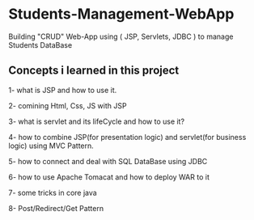 # Students-Management-WebApp
Building "CRUD" Web-App using ( JSP, Servlets, JDBC ) to manage Students DataBase

Concepts i learned in this project
----------------------------------
1- what is JSP and how to use it.

2- comining Html, Css, JS with JSP

3- what is servlet and its lifeCycle and how to use it?

4- how to combine JSP(for presentation logic) and servlet(for business logic) using MVC Pattern.

5- how to connect and deal with SQL DataBase using JDBC

6- how to use Apache Tomacat and how to deploy WAR to it

7- some tricks in core java

8- Post/Redirect/Get Pattern
